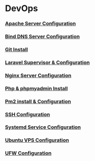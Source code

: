 # DevOps

### [Apache Server Configuration](/apache)

### [Bind DNS Server Configuration](/bind)

### [Git Install](/git-install)

### [Laravel Supervisor & Configuration](/laravel)

### [Nginx Server Configuration](/nginx)

### [Php & phpmyadmin Install](/php-myadmin)

### [Pm2 install & Configuration](/pm2)

### [SSH Configuration](/ssh)

### [Systemd Service Configuration](/systemd)

### [Ubuntu VPS Configuration](/ubuntu-vps)

### [UFW Configuration](/ufw)
